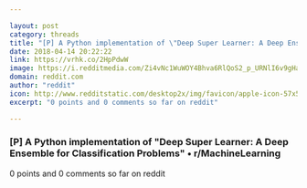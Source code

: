 ```yaml
---

layout: post
category: threads
title: "[P] A Python implementation of \"Deep Super Learner: A Deep Ensemble for Classification Problems\""
date: 2018-04-14 20:22:22
link: https://vrhk.co/2HpPdwW
image: https://i.redditmedia.com/Zi4vNc1WuWOY4Bhva6RlQoS2_p_URNlI6v9gHaiIUNQ.jpg?w=320&s=a66fbb5968d7b31b1a97421cc84fcdb9
domain: reddit.com
author: "reddit"
icon: http://www.redditstatic.com/desktop2x/img/favicon/apple-icon-57x57.png
excerpt: "0 points and 0 comments so far on reddit"

---
```


### [P] A Python implementation of "Deep Super Learner: A Deep Ensemble for Classification Problems" • r/MachineLearning

0 points and 0 comments so far on reddit